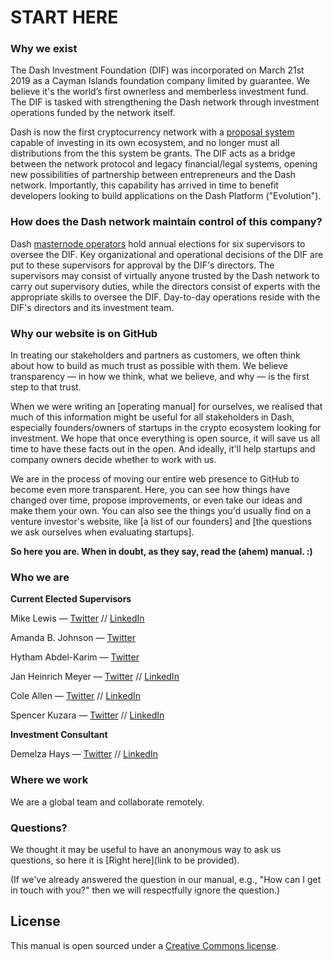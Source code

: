 # START HERE

### Why we exist
The Dash Investment Foundation (DIF) was incorporated on March 21st 2019 as a Cayman Islands foundation company limited by guarantee. We believe it's the world’s first ownerless and memberless investment fund. The DIF is tasked with strengthening the Dash network through investment operations funded by the network itself.

Dash is now the first cryptocurrency network with a [proposal system](https://docs.dash.org/en/stable/governance/using.html) capable of investing in its own ecosystem, and no longer must all distributions from the this system be grants. The DIF acts as a bridge between the network protocol and legacy financial/legal systems, opening new possibilities of partnership between entrepreneurs and the Dash network. Importantly, this capability has arrived in time to benefit developers looking to build applications on the Dash Platform ("Evolution").

### How does the Dash network maintain control of this company?

Dash [masternode operators](https://www.dash.org/masternodes/) hold annual elections for six supervisors to oversee the DIF. Key organizational and operational decisions of the DIF are put to these supervisors for approval by the DIF's directors. The supervisors may consist of virtually anyone trusted by the Dash network to carry out supervisory duties, while the directors consist of experts with the appropriate skills to oversee the DIF. Day-to-day operations reside with the DIF's directors and its investment team.

### Why our website is on GitHub

In treating our stakeholders and partners as customers, we often think about how to build as much trust as possible with them. We believe transparency — in how we think, what we believe, and why — is the first step to that trust.

When we were writing an [operating manual] for ourselves, we realised that much of this information might be useful for all stakeholders in Dash, especially founders/owners of startups in the crypto ecosystem looking for investment. We hope that once everything is open source, it will save us all time to have these facts out in the open. And ideally, it'll help startups and company owners decide whether to work with us.

We are in the process of moving our entire web presence to GitHub to become even more transparent. Here, you can see how things have changed over time, propose improvements, or even take our ideas and make them your own. You can also see the things you'd usually find on a venture investor's website, like [a list of our founders] and [the questions we ask ourselves when evaluating startups].

**So here you are. When in doubt, as they say, read the (ahem) manual. :)**

### Who we are

**Current Elected Supervisors**

Mike Lewis — [Twitter](https://twitter.com/WalterS03637956) // [LinkedIn](https://www.linkedin.com/in/michael-lewis-3156871a0/)

Amanda B. Johnson — [Twitter](https://twitter.com/amandab_johnson) 

Hytham Abdel-Karim — [Twitter](https://twitter.com/highlyunchained?s=17) 

Jan Heinrich Meyer — [Twitter]() // [LinkedIn](https://www.linkedin.com/in/jan-heinrich-meyer-a5a6bb108/)

Cole Allen — [Twitter]() // [LinkedIn]()

Spencer Kuzara — [Twitter](https://twitter.com/kodaxxdev) // [LinkedIn]()

**Investment Consultant**

Demelza Hays — [Twitter](https://twitter.com/CryptoPhD) // [LinkedIn](https://www.linkedin.com/in/demelza-hays-7211845a/)

### Where we work

We are a global team and collaborate remotely.

### Questions?

We thought it may be useful to have an anonymous way to ask us questions, so here it is [Right here](link to be provided).  

(If we've already answered the question in our manual, e.g., "How can I get in touch with you?" then we will respectfully ignore the question.)

## License

This manual is open sourced under a [Creative Commons license](http://creativecommons.org/licenses/by/3.0/deed.en_US).
